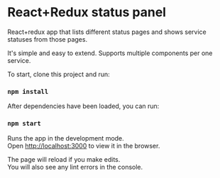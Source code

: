 # React+Redux status panel

React+redux app that lists different status pages and shows service statuses from those pages.

It's simple and easy to extend. Supports multiple components per one service.

To start, clone this project and run:

### `npm install`

After dependencies have been loaded, you can run:

### `npm start`

Runs the app in the development mode.<br>
Open [http://localhost:3000](http://localhost:3000) to view it in the browser.

The page will reload if you make edits.<br>
You will also see any lint errors in the console.